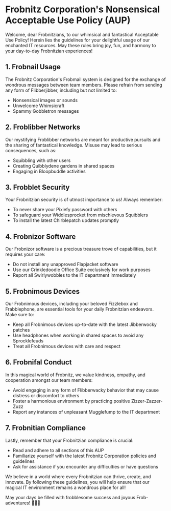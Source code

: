  # **Frobnitz Corporation's Nonsensical Acceptable Use Policy (AUP)**

Welcome, dear Frobnitzians, to our whimsical and fantastical Acceptable Use Policy! Herein lies the guidelines for your delightful usage of our enchanted IT resources. May these rules bring joy, fun, and harmony to your day-to-day Frobnitzian experiences!

## 1. **Frobnail Usage**

The Frobnitz Corporation's Frobmail system is designed for the exchange of wondrous messages between team members. Please refrain from sending any form of Flibberjibber, including but not limited to:
- Nonsensical images or sounds
- Unwelcome Whimsicraft
- Spammy Gobbletron messages

## 2. **Froblibber Networks**

Our mystifying Froblibber networks are meant for productive pursuits and the sharing of fantastical knowledge. Misuse may lead to serious consequences, such as:
- Squibbling with other users
- Creating Quibblydene gardens in shared spaces
- Engaging in Bloopbuddle activities

## 3. **Frobblet Security**

Your Frobnitzian security is of utmost importance to us! Always remember:
- To never share your Pixiefy password with others
- To safeguard your Widdlesprocket from mischievous Squibblers
- To install the latest Chirblepatch updates promptly

## 4. **Frobnizor Software**

Our Frobnizor software is a precious treasure trove of capabilities, but it requires your care:
- Do not install any unapproved Flapjacket software
- Use our Crinkledoodle Office Suite exclusively for work purposes
- Report all Swirlywobbles to the IT department immediately

## 5. **Frobnimous Devices**

Our Frobnimous devices, including your beloved Fizzlebox and Frabblephone, are essential tools for your daily Frobnitzian endeavors. Make sure to:
- Keep all Frobnimous devices up-to-date with the latest Jibberwocky patches
- Use headphones when working in shared spaces to avoid any Sprocklefeuds
- Treat all Frobnimous devices with care and respect

## 6. **Frobnifal Conduct**

In this magical world of Frobnitz, we value kindness, empathy, and cooperation amongst our team members:
- Avoid engaging in any form of Flibberwacky behavior that may cause distress or discomfort to others
- Foster a harmonious environment by practicing positive Zizzer-Zazzer-Zuzz
- Report any instances of unpleasant Mugglefump to the IT department

## 7. **Frobnitian Compliance**

Lastly, remember that your Frobnitzian compliance is crucial:
- Read and adhere to all sections of this AUP
- Familiarize yourself with the latest Frobnitz Corporation policies and guidelines
- Ask for assistance if you encounter any difficulties or have questions

We believe in a world where every Frobnitzian can thrive, create, and innovate. By following these guidelines, you will help ensure that our magical IT environment remains a wondrous place for all!

May your days be filled with frobblesome success and joyous Frob-adventures! 🤩🌈✨